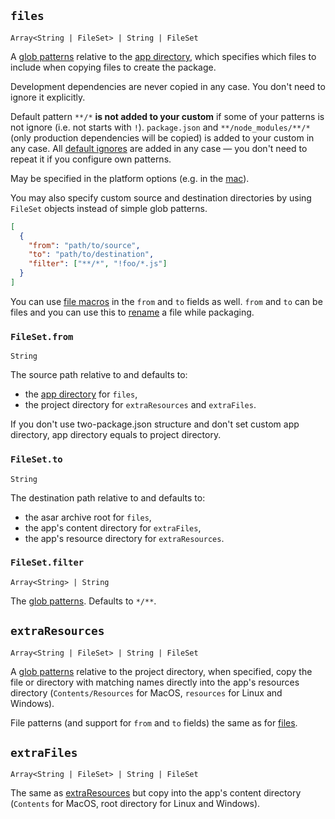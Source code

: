 ## `files`

`Array<String | FileSet> | String | FileSet`

A [glob patterns](../file-patterns.md) relative to the [app directory](configuration.md#MetadataDirectories-app), which specifies which files to include when copying files to create the package.

Development dependencies are never copied in any case. You don't need to ignore it explicitly.

Default pattern `**/*` **is not added to your custom** if some of your patterns is not ignore (i.e. not starts with `!`). `package.json` and `**/node_modules/**/*` (only production dependencies will be copied) is added to your custom in any case. All [default ignores](../file-patterns.md#default-file-pattern) are added in any case — you don't need to repeat it if you configure own patterns.

May be specified in the platform options (e.g. in the [mac](mac.md)).

You may also specify custom source and destination directories by using `FileSet` objects instead of simple glob patterns.

```json
[
  {
    "from": "path/to/source",
    "to": "path/to/destination",
    "filter": ["**/*", "!foo/*.js"]
  }
]
```

You can use [file macros](../file-patterns.md#file-macros) in the `from` and `to` fields as well. `from` and `to` can be files and you can use this to [rename](https://github.com/electron-userland/electron-builder/issues/1119) a file while packaging.

### `FileSet.from`

`String`

The source path relative to and defaults to:

* the [app directory](configuration.md#MetadataDirectories-app) for `files`,
* the project directory for `extraResources` and `extraFiles`.

If you don't use two-package.json structure and don't set custom app directory, app directory equals to project directory.

### `FileSet.to`

`String`

The destination path relative to and defaults to: 
* the asar archive root for `files`,
* the app's content directory for `extraFiles`,
* the app's resource directory for `extraResources`.

### `FileSet.filter`

`Array<String> | String`

The [glob patterns](../file-patterns.md). Defaults to `*/**`.

## `extraResources`

`Array<String | FileSet> | String | FileSet`

A [glob patterns](../file-patterns.md) relative to the project directory, when specified, copy the file or directory with matching names directly into the app's resources directory (`Contents/Resources` for MacOS, `resources` for Linux and Windows).

File patterns (and support for `from` and `to` fields) the same as for [files](#files).

## `extraFiles`

`Array<String | FileSet> | String | FileSet`

The same as [extraResources](#extraresources) but copy into the app's content directory (`Contents` for MacOS, root directory for Linux and Windows).